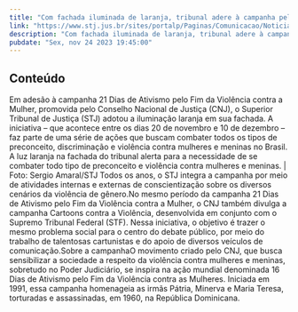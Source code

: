 ```yaml
---
title: "Com fachada iluminada de laranja, tribunal adere à campanha pelo fim da violência contra a mulher"
link: "https://www.stj.jus.br/sites/portalp/Paginas/Comunicacao/Noticias/2023/24112023-Com-fachada-iluminada-de-laranja--tribunal-adere-a-campanha-pelo-fim-da-violencia-contra-a-mulher.aspx"
description: "Com fachada iluminada de laranja, tribunal adere à campanha pelo fim da violência contra a mulher"
pubdate: "Sex, nov 24 2023 19:45:00"
---
```


## Conteúdo

Em adesão à campanha 21 Dias de Ativismo pelo Fim da Violência contra a Mulher, promovida pelo Conselho Nacional de Justiça (CNJ), o Superior Tribunal de Justiça (STJ) adotou a iluminação laranja em sua fachada. A iniciativa – que acontece entre os dias 20 de novembro e 10 de dezembro – faz parte de uma série de ações que buscam combater todos os tipos de preconceito, discriminação e violência contra mulheres e meninas no Brasil.​​​​​​​​​A luz laranja na fachada do tribunal alerta para a necessidade de se combater todo tipo de preconceito e violência contra mulheres e meninas. | Foto: Sergio Amaral/STJ ​Todos os anos, o STJ integra a campanha por meio de atividades internas e externas de conscientização sobre os diversos cenários da violência de gênero.No mesmo período da campanha 21 Dias de Ativismo pelo Fim da Violência contra a Mulher, o CNJ também divulga a campanha Cartoons contra a Violência, desenvolvida em conjunto com o Supremo Tribunal Federal (STF). Nessa iniciativa, o objetivo é trazer o mesmo problema social para o centro do debate público, por meio do trabalho de talentosas cartunistas e do apoio de diversos veículos de comunicação.Sobre a campanhaO movimento criado pelo CNJ, que busca sensibilizar a sociedade a respeito da violência contra mulheres e meninas, sobretudo no Poder Judiciário, se inspira na ação mundial denominada 16 Dias de Ativismo pelo Fim da Violência contra as Mulheres. Iniciada em 1991, essa campanha homenageia as irmãs Pátria, Minerva e Maria Teresa, torturadas e assassinadas, em 1960, na República Dominicana.
